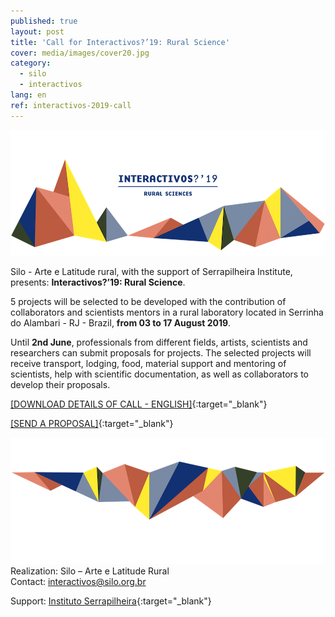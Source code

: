 ```yaml
---
published: true
layout: post
title: 'Call for Interactivos?’19: Rural Science'
cover: media/images/cover20.jpg
category:
  - silo
  - interactivos
lang: en
ref: interactivos-2019-call
---
```

![](/media/images/i19_cover01.png)

Silo - Arte e Latitude rural, with the support of Serrapilheira Institute, presents: **Interactivos?’19: Rural Science**.

5 projects will be selected to be developed with the contribution of collaborators and scientists mentors in a rural laboratory located in Serrinha do Alambari - RJ - Brazil, **from 03 to 17 August 2019**. 

Until **2nd June**, professionals from different fields, artists, scientists and researchers can submit proposals for projects. The selected projects will receive transport, lodging, food, material support and mentoring of scientists, help with scientific documentation, as well as collaborators to develop their proposals.

[[DOWNLOAD DETAILS OF CALL - ENGLISH]](/media/docs/interactivos_2019_call_EN.pdf){:target="_blank"}

[[SEND A PROPOSAL]](https://forms.gle/ZXiwYFkuPFkz3HV77){:target="_blank"}

![](/media/images/i19_cover02.png)
Realization: Silo – Arte e Latitude Rural  
Contact: [interactivos@silo.org.br](mailto:interactivos@silo.org.br)

Support: [Instituto Serrapilheira](https://serrapilheira.org/){:target="_blank"}
